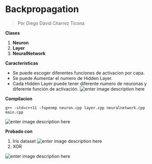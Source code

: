 # Backpropagation 

> Por Diego David Charrez  Ticona

**Clases**
 1.  **Neuron**
2.  **Layer**
3.   **NeuralNetwork**

**Características**
 - Se puede escoger diferentes funciones de activacion por capa.
 - Se puede Aumentar el numero de Hidden Layer.
 - Cada Hidden Layer puede tener diferente numero de neuronas y diferente función de activación.
  ![enter image description here](https://raw.githubusercontent.com/uddua/IA/master/ANN/imgs/activation_function.png)

**Compilacion**

    g++ -std=c++11 -fopenmp neuron.cpp layer.cpp neuralnetwork.cpp main.cpp

![enter image description here](https://raw.githubusercontent.com/uddua/IA/master/ANN/imgs/compile.png)

**Probado con**
 1. Iris dataset
![enter image description here](https://raw.githubusercontent.com/uddua/IA/master/ANN/imgs/iris.png)
 2. XOR
 
![enter image description here](https://raw.githubusercontent.com/uddua/IA/master/ANN/imgs/xor.png)
 

